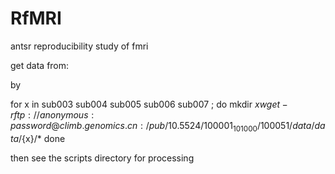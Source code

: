 RfMRI
=====

antsr reproducibility study of fmri

get data from:


by 

for x in  sub003 sub004 sub005 sub006 sub007  ; do 
  mkdir ${x}
  wget -r ftp://anonymous:password@climb.genomics.cn:/pub/10.5524/100001_101000/100051/data/data/${x}/*
done


then see the scripts directory for processing
